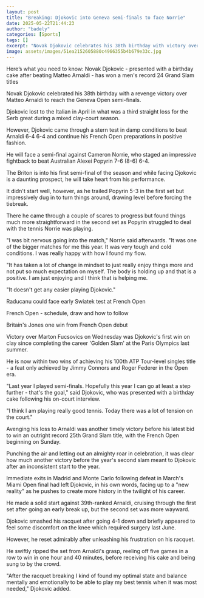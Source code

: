 ```yaml
---
layout: post
title: "Breaking: Djokovic into Geneva semi-finals to face Norrie"
date: 2025-05-22T21:44:23
author: "badely"
categories: [Sports]
tags: []
excerpt: "Novak Djokovic celebrates his 38th birthday with victory over Matteo Arnaldi to reach the Geneva Open semi-finals - and will face Britain's Cameron No"
image: assets/images/51ea2152605880c4966355b4b679e33c.jpg
---
```


Here’s what you need to know: Novak Djokovic - presented with a birthday cake after beating Matteo Arnaldi - has won a men's record 24 Grand Slam titles

Novak Djokovic celebrated his 38th birthday with a revenge victory over Matteo Arnaldi to reach the Geneva Open semi-finals.

Djokovic lost to the Italian in April in what was a third straight loss for the Serb great during a mixed clay-court season.

However, Djokovic came through a stern test in damp conditions to beat Arnaldi 6-4 6-4 and continue his French Open preparations in positive fashion.

He will face a semi-final against Cameron Norrie, who staged an impressive fightback to beat Australian Alexei Popyrin 7-6 (8-6) 6-4.

The Briton is into his first semi-final of the season and while facing Djokovic is a daunting prospect, he will take heart from his performance.

It didn't start well, however, as he trailed Popyrin 5-3 in the first set but impressively dug in to turn things around, drawing level before forcing the tiebreak.

There he came through a couple of scares to progress but found things much more straightforward in the second set as Popyrin struggled to deal with the tennis Norrie was playing.

"I was bit nervous going into the match," Norrie said afterwards. "It was one of the bigger matches for me this year. It was very tough and cold conditions. I was really happy with how I found my flow.

"It has taken a lot of change in mindset to just really enjoy things more and not put so much expectation on myself. The body is holding up and that is a positive. I am just enjoying and I think that is helping me.

"It doesn't get any easier playing Djokovic."

Raducanu could face early Swiatek test at French Open

French Open - schedule, draw and how to follow

Britain's Jones one win from French Open debut

Victory over Marton Fucsovics on Wednesday was Djokovic's first win on clay since completing the career 'Golden Slam' at the Paris Olympics last summer.

He is now within two wins of achieving his 100th ATP Tour-level singles title - a feat only achieved by Jimmy Connors and Roger Federer in the Open era.

"Last year I played semi-finals. Hopefully this year I can go at least a step further - that's the goal," said Djokovic, who was presented with a birthday cake following his on-court interview.

"I think I am playing really good tennis. Today there was a lot of tension on the court."

Avenging his loss to Arnaldi was another timely victory before his latest bid to win an outright record 25th Grand Slam title, with the French Open beginning on Sunday.

Punching the air and letting out an almighty roar in celebration, it was clear how much another victory before the year's second slam meant to Djokovic after an inconsistent start to the year.

Immediate exits in Madrid and Monte Carlo following defeat in March's Miami Open final had left Djokovic, in his own words, facing up to a "new reality" as he pushes to create more history in the twilight of his career.

He made a solid start against 39th-ranked Arnaldi, cruising through the first set after going an early break up, but the second set was more wayward.

Djokovic smashed his racquet after going 4-1 down and briefly appeared to feel some discomfort on the knee which required surgery last June.

However, he reset admirably after unleashing his frustration on his racquet.

He swiftly ripped the set from Arnaldi's grasp, reeling off five games in a row to win in one hour and 40 minutes, before receiving his cake and being sung to by the crowd.

"After the racquet breaking I kind of found my optimal state and balance mentally and emotionally to be able to play my best tennis when it was most needed," Djokovic added.

